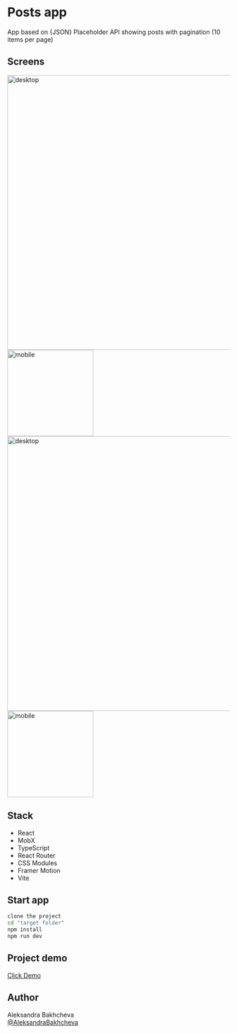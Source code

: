 # Posts app

App based on {JSON} Placeholder API showing posts with pagination (10 items per page)

## Screens

<img width="621" alt="desktop" src="https://github.com/AleksandraBakhcheva/posts_vite-app/assets/76097160/6f578235-1024-4291-b283-a1f56fd9d01d">
<img width="195" alt="mobile" src="https://github.com/AleksandraBakhcheva/posts_vite-app/assets/76097160/06f3e813-2151-46d6-b3f0-98169e0c2ff1">
<img width="621" alt="desktop" src="https://github.com/AleksandraBakhcheva/posts_vite-app/assets/76097160/28c1d769-b21c-4696-a73d-f9ee585342a4">
<img width="195" alt="mobile" src="https://github.com/AleksandraBakhcheva/posts_vite-app/assets/76097160/6f462f15-b1a7-4acd-a3a5-bc75be1dfb06">

## Stack

- React
- MobX
- TypeScript
- React Router
- CSS Modules
- Framer Motion
- Vite
  
## Start app

```bash
clone the project
cd "target folder"
npm install
npm run dev
```

## Project demo

<a target="_blank" href="https://aleksandrabakhcheva.github.io/posts_vite-app/">Click Demo</a>

## Author

Aleksandra Bakhcheva<br>
[@AleksandraBakhcheva](https://github.com/AleksandraBakhcheva)
